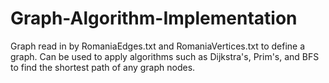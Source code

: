 # Graph-Algorithm-Implementation
Graph read in by RomaniaEdges.txt and RomaniaVertices.txt to define a graph.
Can be used to apply algorithms such as Dijkstra's, Prim's, and BFS to find the shortest
path of any graph nodes.
